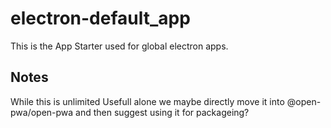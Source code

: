 # electron-default_app
This is the App Starter used for global electron apps.


## Notes
While this is unlimited Usefull alone we maybe directly move it into @open-pwa/open-pwa and then suggest using it for packageing?
